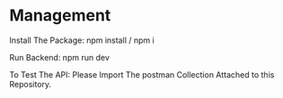# Management

Install The Package:
npm install / npm i

Run Backend:
npm run dev

To Test The API:
Please Import The postman Collection Attached  to this Repository. 